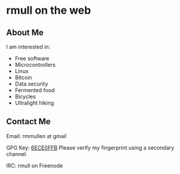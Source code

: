 # rmull on the web

## About Me

I am interested in:

* Free software
* Microcontrollers
* Linux
* Bitcoin
* Data security
* Fermented food
* Bicycles
* Ultralight hiking

## Contact Me

Email: rmmullen at gmail

GPG Key: [6ECE0FFB](http://pgp.mit.edu/pks/lookup?op=get&search=0x5C4ACA336ECE0FFB)
Please verify my fingerprint using a secondary channel.

IRC: rmull on Freenode
